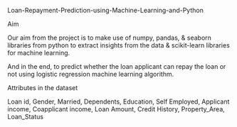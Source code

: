 Loan-Repayment-Prediction-using-Machine-Learning-and-Python


Aim

Our aim from the project is to make use of numpy, pandas, & seaborn libraries from python to extract insights from the data & scikit-learn libraries for machine learning.

And in the end, to predict whether the loan applicant can repay the loan or not using logistic regression machine learning algorithm.


Attributes in the dataset

Loan id,
Gender,
Married,
Dependents,
Education,
Self Employed,
Applicant income,
Coapplicant income,
Loan Amount,
Credit History,
Property_Area,
Loan_Status

